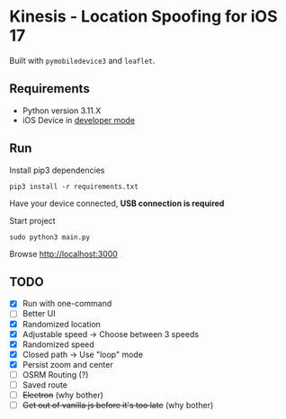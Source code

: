 # Kinesis - Location Spoofing for iOS 17

Built with `pymobiledevice3` and `leaflet`.

## Requirements

- Python version 3.11.X
- iOS Device in [developer mode](https://developer.apple.com/documentation/xcode/enabling-developer-mode-on-a-device)

## Run

Install pip3 dependencies

```shell
pip3 install -r requirements.txt
```

Have your device connected, **USB connection is required**

Start project

```shell
sudo python3 main.py
```

Browse [http://localhost:3000](http://localhost:3000)

## TODO

- [x] Run with one-command
- [ ] Better UI
- [x] Randomized location
- [x] Adjustable speed -> Choose between 3 speeds
- [x] Randomized speed
- [x] Closed path -> Use "loop" mode
- [x] Persist zoom and center
- [ ] OSRM Routing (?)
- [ ] Saved route
- [ ] ~~Electron~~ (why bother)
- [ ] ~~Get out of vanilla js before it's too late~~  (why bother)
